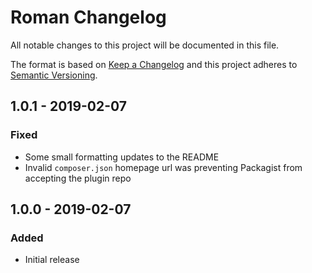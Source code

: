 # Roman Changelog

All notable changes to this project will be documented in this file.

The format is based on [Keep a Changelog](http://keepachangelog.com/) and this project adheres to [Semantic Versioning](http://semver.org/).

## 1.0.1 - 2019-02-07
### Fixed
- Some small formatting updates to the README
- Invalid `composer.json` homepage url was preventing Packagist from accepting the plugin repo

## 1.0.0 - 2019-02-07
### Added
- Initial release
